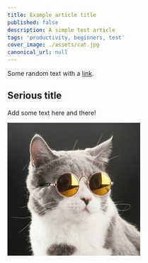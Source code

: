 ```yaml
---
title: Example article title
published: false
description: A simple test article
tags: 'productivity, beginners, test'
cover_image: ./assets/cat.jpg
canonical_url: null
---
```


Some random text with a [link](https://code.visualstudio.com).

## Serious title

Add some text here and there!

![and some pictures too](./assets/cat.jpg)

